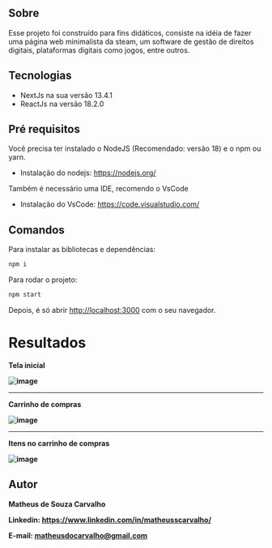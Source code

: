 ## Sobre

Esse projeto foi construído para fins didáticos, consiste na idéia de fazer uma página web minimalista da steam, um software de gestão de direitos digitais, plataformas digitais como jogos, entre outros.

## Tecnologias

- NextJs na sua versão 13.4.1
- ReactJs na versão 18.2.0

## Pré requisitos

Você precisa ter instalado o NodeJS (Recomendado: versão 18) e o npm ou yarn.
- Instalação do nodejs: https://nodejs.org/

Também é necessário uma IDE, recomendo o VsCode
- Instalação do VsCode: https://code.visualstudio.com/

## Comandos

Para instalar as bibliotecas e dependências:

```bash
npm i
```

Para rodar o projeto:

```bash
npm start
```

Depois, é só abrir [http://localhost:3000](http://localhost:3000) com o seu navegador.

# Resultados

<b>Tela inicial<b>

![image](https://github.com/matheusscarvalho1/minimalist-steam/assets/73304785/87a19c8c-386e-4ad2-b402-ee405b507db8)

<hr>

<b>Carrinho de compras</b>

![image](https://github.com/matheusscarvalho1/minimalist-steam/assets/73304785/7d082c50-97fb-482d-ba32-0dd46cb39966)

<hr>

<b>Itens no carrinho de compras</b>

![image](https://github.com/matheusscarvalho1/minimalist-steam/assets/73304785/d756e170-bf92-477b-8e10-5ac7cf93d441)


## Autor

<b>Matheus de Souza Carvalho</b>


Linkedin: 
https://www.linkedin.com/in/matheusscarvalho/


E-mail:
matheusdocarvalho@gmail.com
